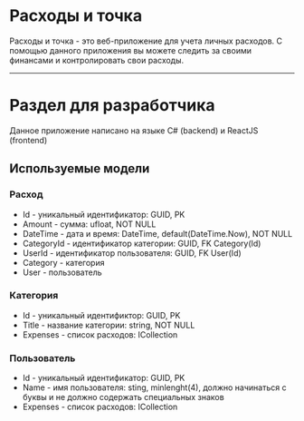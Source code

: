 # Расходы и точка

Расходы и точка - это веб-приложение для учета личных расходов. С помощью данного приложения вы можете следить за своими финансами и контролировать свои расходы.

---
# Раздел для разработчика
Данное приложение написано на языке C# (backend) и ReactJS (frontend)

## Используемые модели 
### Расход
- Id - уникальный идентификатор: GUID, PK
- Amount - сумма: ufloat, NOT NULL
- DateTime - дата и время: DateTime, default(DateTime.Now), NOT NULL
- CategoryId - идентификатор категории: GUID, FK Category(Id)
- UserId - идентификатор пользователя: GUID, FK User(Id)
- Category - категория
- User - пользователь

### Категория
- Id - уникальный идентификтор: GUID, PK
- Title - название категории: string, NOT NULL
- Expenses - список расходов: ICollection<Expense>

### Пользователь
- Id - уникальный идентификатор: GUID, PK
- Name - имя пользователя: sting, minlenght(4), должно начинаться с буквы и не должно содержать специальных знаков
- Expenses - список расходов: ICollection<Expense>
